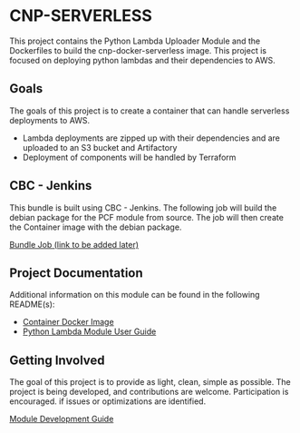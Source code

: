 # CNP-SERVERLESS

This project contains the Python Lambda Uploader Module and the Dockerfiles to build the cnp-docker-serverless image. This project is focused on deploying python lambdas and their dependencies to AWS.

## Goals

The goals of this project is to create a container that can handle serverless deployments to AWS.
* Lambda deployments are zipped up with their dependencies and are uploaded to an S3 bucket and Artifactory
* Deployment of components will be handled by Terraform

## CBC - Jenkins
This bundle is built using CBC - Jenkins. The following job will build the debian package for the PCF module from source.
The job will then create the Container image with the debian package.

[Bundle Job (link to be added later)]()

## Project Documentation
Additional information on this module can be found in the following README(s):
  * [Container Docker Image](Dockerfiles/cnp-docker-serverless/README.md)
  * [Python Lambda Module User Guide](Modules/cnp-build-serverless-lambda/README.md)

## Getting Involved
The goal of this project is to provide as light, clean, simple as possible.
The project is being developed, and contributions are welcome.  Participation is encouraged. if issues or optimizations are identified.

[Module Development Guide](https://confluence.express-scripts.com/display/CNP/Module+Development+Guide)